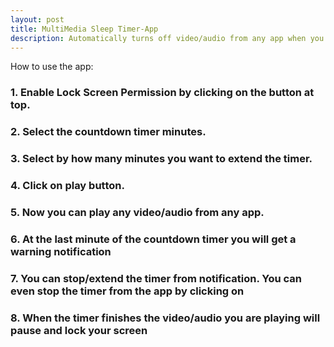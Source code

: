 ```yaml
---
layout: post
title: MultiMedia Sleep Timer-App
description: Automatically turns off video/audio from any app when you are asleep
---
```


How to use the app:
### 1. Enable Lock Screen Permission by clicking on the button at top.
### 2. Select the countdown timer minutes.
### 3. Select by how many minutes you want to extend the timer.
### 4. Click on play button.
### 5. Now you can play any video/audio from any app.
### 6. At the last minute of the countdown timer you will get a warning notification
### 7. You can stop/extend the timer from notification. You can even stop the timer from the app by clicking on 
### 8. When the timer finishes the video/audio you are playing will pause and lock your screen
